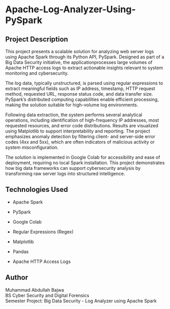 # Apache-Log-Analyzer-Using-PySpark
## Project Description
 This project presents a scalable solution for analyzing web server logs using Apache Spark through its Python API, PySpark. Designed as part of a Big Data Security initiative, the applicationprocesses large volumes of Apache HTTP access logs to extract actionable insights relevant to system monitoring and cybersecurity.

 The log data, typically unstructured, is parsed using regular expressions to extract meaningful fields such as IP address, timestamp, HTTP request method, requested URL, response status code, and data transfer size. PySpark’s distributed computing capabilities enable efficient processing, making the solution suitable for high-volume log environments.
 
 Following data extraction, the system performs several analytical operations, including identification of high-frequency IP addresses, most requested resources, and error code distributions. Results are visualized using Matplotlib to support interpretability and reporting. The project emphasizes anomaly detection by filtering client- and server-side error codes (4xx and 5xx), which are often indicators of malicious activity or system misconfiguration.
 
 The solution is implemented in Google Colab for accessibility and ease of deployment, requiring no local Spark installation. This project demonstrates how big data frameworks can support cybersecurity analysis by transforming raw server logs into structured intelligence.
## Technologies Used
* Apache Spark

* PySpark

* Google Colab

* Regular Expressions (Regex)

* Matplotlib

* Pandas

* Apache HTTP Access Logs

## Author
Muhammad Abdullah Bajwa  
BS Cyber Security and Digital Forensics  
Semester Project: Big Data Security - Log Analyzer using Apache Spark
